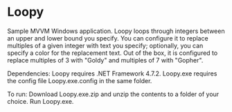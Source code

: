 # Loopy
Sample MVVM Windows application.
Loopy loops through integers between an upper and lower bound you specify. 
You can configure it to replace multiples of a given integer with text you specify; optionally, you can specify a color for the replacement text.
Out of the box, it is configured to replace multiples of 3 with "Goldy" and multiples of 7 with "Gopher".

Dependencies: Loopy requires .NET Framework 4.7.2.
Loopy.exe requires the config file Loopy.exe.config in the same folder.

To run: Download Loopy.exe.zip and unzip the contents to a folder of your choice. Run Loopy.exe.
